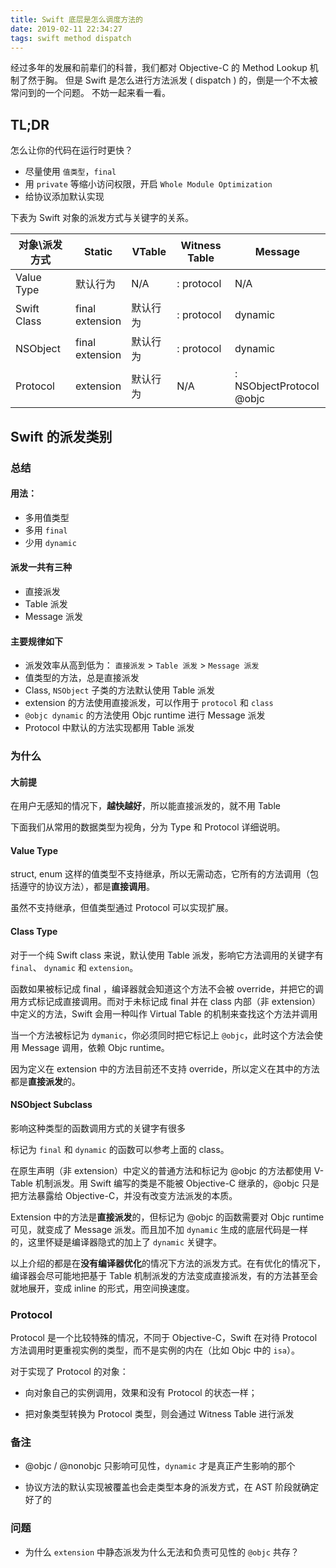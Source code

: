 ```yaml
---
title: Swift 底层是怎么调度方法的
date: 2019-02-11 22:34:27
tags: swift method dispatch
---
```


经过多年的发展和前辈们的科普，我们都对 Objective-C 的 Method Lookup 机制了然于胸。
但是 Swift 是怎么进行方法派发 ( dispatch ) 的，倒是一个不太被常问到的一个问题。
不妨一起来看一看。

## TL;DR

怎么让你的代码在运行时更快？

- 尽量使用 `值类型`，`final`
- 用 `private` 等缩小访问权限，开启 `Whole Module Optimization `
- 给协议添加默认实现

下表为 Swift 对象的派发方式与关键字的关系。

| 对象\派发方式 | Static              | VTable   | Witness Table | Message                      |
| ------------- | ------------------- | -------- | ------------- | ---------------------------- |
| Value Type    | 默认行为            | N/A      | : protocol    | N/A                          |
| Swift Class   | final<br/>extension | 默认行为 | : protocol    | dynamic                      |
| NSObject      | final<br/>extension | 默认行为 | : protocol    | dynamic                      |
| Protocol      | extension           | 默认行为 | N/A           | : NSObjectProtocol<br/>@objc |

<!-- more -->

## Swift 的派发类别

### 总结

#### 用法：

* 多用值类型
* 多用 `final`
* 少用 `dynamic`

#### 派发一共有三种

* 直接派发
* Table 派发
* Message 派发

#### 主要规律如下

* 派发效率从高到低为： `直接派发` > `Table 派发` > `Message 派发`
* 值类型的方法，总是直接派发
* Class, `NSObject` 子类的方法默认使用 Table 派发
* extension 的方法使用直接派发，可以作用于  `protocol` 和 `class`
* `@objc dynamic` 的方法使用 Objc runtime 进行 Message 派发
* Protocol 中默认的方法实现都用 Table 派发

### 为什么

#### 大前提

在用户无感知的情况下，**越快越好**，所以能直接派发的，就不用 Table

下面我们从常用的数据类型为视角，分为 Type 和 Protocol 详细说明。

#### Value Type

struct, enum 这样的值类型不支持继承，所以无需动态，它所有的方法调用（包括遵守的协议方法），都是**直接调用**。

虽然不支持继承，但值类型通过 Protocol 可以实现扩展。

#### Class Type

对于一个纯 Swift class 来说，默认使用 Table 派发，影响它方法调用的关键字有 `final`、 `dynamic` 和 `extension`。

函数如果被标记成 final ，编译器就会知道这个方法不会被 override，并把它的调用方式标记成直接调用。而对于未标记成 final 并在 class 内部（非 extension）中定义的方法，Swift 会用一种叫作 Virtual Table 的机制来查找这个方法并调用

当一个方法被标记为 `dymanic`，你必须同时把它标记上 `@objc`，此时这个方法会使用 Message 调用，依赖 Objc runtime。

因为定义在 extension 中的方法目前还不支持 override，所以定义在其中的方法都是**直接派发**的。

#### NSObject Subclass

影响这种类型的函数调用方式的关键字有很多

标记为 `final` 和 `dynamic` 的函数可以参考上面的 class。

在原生声明（非 extension）中定义的普通方法和标记为 @objc 的方法都使用 V-Table 机制派发。用 Swift 编写的类是不能被 Objective-C 继承的，@objc 只是把方法暴露给 Objective-C，并没有改变方法派发的本质。

Extension 中的方法是**直接派发**的，但标记为 @objc 的函数需要对 Objc runtime 可见，就变成了 Message 派发。而且加不加 `dynamic` 生成的底层代码是一样的，这里怀疑是编译器隐式的加上了 `dynamic` 关键字。



以上介绍的都是在**没有编译器优化**的情况下方法的派发方式。在有优化的情况下，编译器会尽可能地把基于 Table 机制派发的方法变成直接派发，有的方法甚至会就地展开，变成 inline 的形式，用空间换速度。

### Protocol

Protocol 是一个比较特殊的情况，不同于 Objective-C，Swift 在对待 Protocol 方法调用时更重视实例的类型，而不是实例的内在（比如 Objc 中的 `isa`）。

对于实现了 Protocol 的对象：

- 向对象自己的实例调用，效果和没有 Protocol 的状态一样；

- 把对象类型转换为 Protocol 类型，则会通过 Witness Table 进行派发

### 备注

- @objc / @nonobjc 只影响可见性，`dynamic` 才是真正产生影响的那个

- 协议方法的默认实现被覆盖也会走类型本身的派发方式，在 AST 阶段就确定好了的

### 问题

- 为什么 `extension` 中静态派发为什么无法和负责可见性的 `@objc` 共存？
